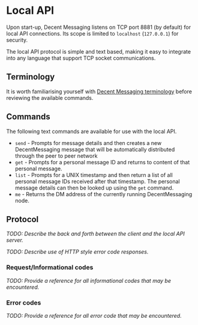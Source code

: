 # Local API

Upon start-up, Decent Messaging listens on TCP port 8881 (by default) for local API connections. Its scope is limited to `localhost` (`127.0.0.1`) for security.

The local API protocol is simple and text based, making it easy to integrate into any language that support TCP socket communications.

## Terminology

It is worth familiarising yourself with [Decent Messaging terminology](terminology.md) before reviewing the available commands.

## Commands
 
The following text commands are available for use with the local API.

* `send` - Prompts for message details and then creates a new DecentMessaging message that will be automatically distributed through the peer to peer network
* `get` - Prompts for a personal message ID and returns to content of that personal message. 
* `list` - Prompts for a UNIX timestamp and then return a list of all personal message IDs received after that timestamp. The personal message details can then be looked up using the `get` command.
* `me` - Returns the DM address of the currently running DecentMessaging node.

## Protocol

*TODO: Describe the back and forth between the client and the local API server.*

*TODO: Describe use of HTTP style error code responses.*

### Request/Informational codes

*TODO: Provide a reference for all informational codes that may be encountered.*

### Error codes

*TODO: Provide a reference for all error code that may be encountered.*